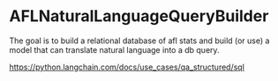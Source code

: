 # AFLNaturalLanguageQueryBuilder

The goal is to build a relational database of afl stats and build (or use) a model that can translate natural language into a db query.

<https://python.langchain.com/docs/use_cases/qa_structured/sql>